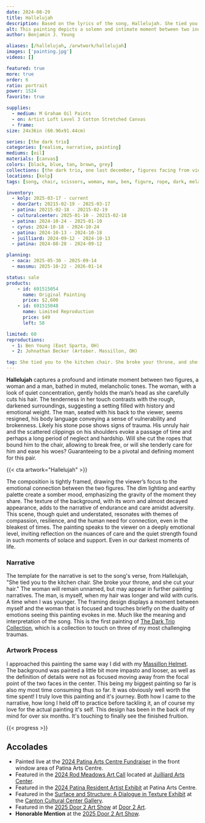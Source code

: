 ```yaml
---
date: 2024-08-29
title: Hallelujah
description: Based on the lyrics of the song, Hallelujah. She tied you to the kitchen chair, she broke your throne and cut your hair.
alt: This painting depicts a solemn and intimate moment between two individuals, where a woman is carefully cutting the hair of a man sitting with his back to the viewer, set against a dark, textured background that enhances the emotional depth of the scene.
author: Benjamin J. Young

aliases: [/hallelujah, /arwtwork/hallelujah]
images: ['painting.jpg']
videos: []

featured: true
more: true
order: 6
ratio: portrait
power: 1524
favorite: true

supplies:
  - medium: M Graham Oil Paints
  - on: Artist Loft Level 3 Cotton Stretched Canvas
  - frame: 
size: 24x36in (60.96x91.44cm)

series: [the dark trio]
categories: [realism, narrative, painting]
mediums: [oil]
materials: [canvas]
colors: [black, blue, tan, brown, grey]
collections: [the dark trio, one last december, figures facing from view, reserved, timeline]
locations: [kolp]
tags: [song, chair, scissors, woman, man, ben, figure, rope, dark, melancholy, sad, tied, bound, broken, intimate, fixing, trauma, cut, indoors, warm, ben, fat, loss, massillon, number five]

inventory:
  - kolp: 2025-03-17 - current
  - door2art: 20215-02-19 - 2025-03-17
  - patina: 20215-02-18 - 20215-02-19
  - culturalcenter: 2025-01-10 - 20215-02-18
  - patina: 2024-10-24 - 2025-01-10
  - cyrus: 2024-10-18 - 2024-10-24
  - patina: 2024-10-13 - 2024-10-18
  - juilliard: 2024-09-12 - 2024-10-13
  - patina: 2024-08-28 - 2024-09-12

planning:
  - oaca: 2025-05-30 - 2025-09-14
  - massmu: 2025-10-22 - 2026-01-14

status: sale
products:
    - id: 691515054
      name: Original Painting
      price: $2,600
    - id: 691515048
      name: Limited Reproduction
      price: $49
      left: 58

limited: 60
reproductions:
  - 1: Ben Young (East Sparta, OH)
  - 2: Johnathan Becker (Artober. Massillon, OH)

tag: She tied you to the kitchen chair. She broke your throne, and she cut your hair. And from your lips she drew the Hallelujah! - The man, is myself, when my hair was longer and wild with curls. A time when I was younger. The framing design displays a moment between myself and the woman that is focused and touches briefly on the duality of emotions seeing this painting evokes in me. Much like the meaning and interpretation of the song.
---
```


**Hallelujah** captures a profound and intimate moment between two figures, a woman and a man, bathed in muted, melancholic tones. The woman, with a look of quiet concentration, gently holds the man’s head as she carefully cuts his hair. The tenderness in her touch contrasts with the rough, darkened surroundings, suggesting a setting filled with history and emotional weight. The man, seated with his back to the viewer, seems resigned, his body language conveying a sense of vulnerability and brokenness. Likely his stone pose shows signs of trauma. His unruly hair and the scattered clippings on his shoulders evoke a passage of time and perhaps a long period of neglect and hardship. Will she cut the ropes that bound him to the chair, allowing to break free, or will she tenderly care for him and ease his woes? Guaranteeing to be a pivotal and defining moment for this pair.

<!--more-->

{{< cta artwork="Hallelujah" >}}

The composition is tightly framed, drawing the viewer’s focus to the emotional connection between the two figures. The dim lighting and earthy palette create a somber mood, emphasizing the gravity of the moment they share. The texture of the background, with its worn and almost decayed appearance, adds to the narrative of endurance and care amidst adversity. This scene, though quiet and understated, resonates with themes of compassion, resilience, and the human need for connection, even in the bleakest of times. The painting speaks to the viewer on a deeply emotional level, inviting reflection on the nuances of care and the quiet strength found in such moments of solace and support. Even in our darkest moments of life.

### Narrative ###

The template for the narrative is set to the song's verse, from Hallelujah, "She tied you to the kitchen chair. She broke your throne, and she cut your hair." The woman will remain unnamed, but may appear in further painting narratives. The man, is myself, when my hair was longer and wild with curls. A time when I was younger. The framing design displays a moment between myself and the woman that is focused and touches briefly on the duality of emotions seeing this painting evokes in me. Much like the meaning and interpretation of the song. This is the first painting of [The Dark Trio Collection](/collections/the-dark-trio), which is a collection to touch on three of my most challenging traumas.

### Artwork Process ###

I approached this painting the same way I did with my [Massillon Helmet](/artwork/massillon-helmet). The background was painted a little bit more impasto and looser, as well as the definition of details were not as focused moving away from the focal point of the two faces in the center. This being my biggest painting so far is also my most time consuming thus so far. It was obviously well worth the time spent! I truly love this painting and it's journey. Both how I came to the narrative, how long I held off to practice before tackling it, an of course my love for the actual painting it's self. This design has been in the back of my mind for over six months. It's touching to finally see the finished fruition.

{{< progress >}}

## Accolades ##

* Painted live at the [2024 Patina Arts Centre Fundraiser](https://www.facebook.com/events/869821251632238) in the front window area of Patina Arts Centre.
* Featured in the [2024 Rod Meadows Art Call](https://www.juilliardartscenter.com/ron-meadows-art-call-2024.html) located at [Juilliard Arts Center](https://www.juilliardartscenter.com).
* Featured in the [2024 Patina Resident Artist Exhibit](https://www.facebook.com/events/512553025101953) at Patina Arts Centre.
* Featured in the [Surface and Structure: A Dialogue in Texture Exhibit](https://artsinstark.com/surface-and-structure-a-dialogue-in-texture-opens-january-16-at-the-cultural-center-gallery/?fbclid=IwY2xjawHs4upleHRuA2FlbQIxMAABHVuxYcp1388QiP1wHwfzSl_zD5yaXzqCEaEzwQRiffFD4fi50l4KhCRbIQ_aem_y6Loqj6coj59e3x-HEd1yg) at the [Canton Cultural Center Gallery](https://culturalcenterforthearts.com).
* Featured in the [2025 Door 2 Art Show](https://www.door2art.com/artshow) at [Door 2 Art](https://www.door2art.com).
* **Honorable Mention** at the [2025 Door 2 Art Show](https://www.door2art.com/artshow).